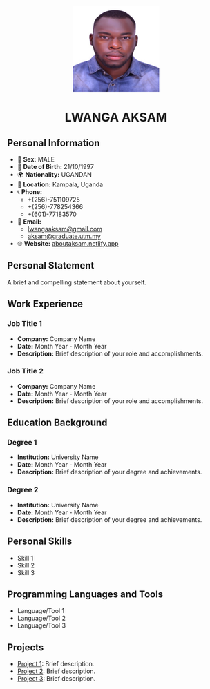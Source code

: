 <p align="center">
  <img src="passport_id.jpg" alt="Profile Avatar" width="200" height="200">
</p>

<h1 align="center">LWANGA AKSAM</h1>

## Personal Information

- 💼 **Sex:** MALE
- 🎂 **Date of Birth:** 21/10/1997
- 🌍 **Nationality:** UGANDAN
- 📍 **Location:** Kampala, Uganda
- 📞 **Phone:**
  - +(256)-751109725
  - +(256)-778254366
  - +(601)-77183570
- 📧 **Email:**
  - lwangaaksam@gmail.com
  - aksam@graduate.utm.my
- 🌐 **Website:** [aboutaksam.netlify.app](https://aboutaksam.netlify.app)

## Personal Statement

A brief and compelling statement about yourself.

## Work Experience

### Job Title 1

- **Company:** Company Name
- **Date:** Month Year - Month Year
- **Description:** Brief description of your role and accomplishments.

### Job Title 2

- **Company:** Company Name
- **Date:** Month Year - Month Year
- **Description:** Brief description of your role and accomplishments.

## Education Background

### Degree 1

- **Institution:** University Name
- **Date:** Month Year - Month Year
- **Description:** Brief description of your degree and achievements.

### Degree 2

- **Institution:** University Name
- **Date:** Month Year - Month Year
- **Description:** Brief description of your degree and achievements.

## Personal Skills

- Skill 1
- Skill 2
- Skill 3

## Programming Languages and Tools

- Language/Tool 1
- Language/Tool 2
- Language/Tool 3

## Projects

- [Project 1](project1.md): Brief description.
- [Project 2](project2.md): Brief description.
- [Project 3](project3.md): Brief description.
